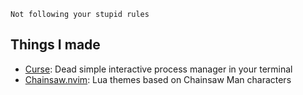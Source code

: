 ```
Not following your stupid rules
```

## Things I made
- [Curse](https://github.com/wu-json/curse): Dead simple interactive process manager in your terminal
- [Chainsaw.nvim](https://github.com/wu-json/chainsaw.nvim): Lua themes based on Chainsaw Man characters
